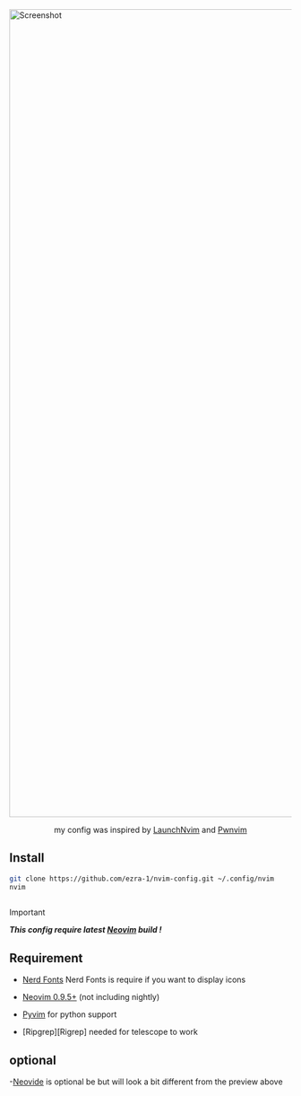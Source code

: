 <img width="1440" alt="Screenshot" src="https://drive.google.com/uc?id=13s7MQMr3njnd0gy357KyPQBKA8uKXjLF">

<p align="center">
    my config was inspired by <a href="https://github.com/lunarVim/launch.nvim">LaunchNvim</a> and <a href="https://github.com/pwnwriter/pwnvim">Pwnvim</a>
</p>

## Install
```sh
git clone https://github.com/ezra-1/nvim-config.git ~/.config/nvim
nvim
 
```
> [!IMPORTANT] 
> ***This config require latest [Neovim][Neovim] build !***

## Requirement

- [Nerd Fonts][NerdFonts] Nerd Fonts is require if you want to display icons

- [Neovim 0.9.5+][Neovim] (not including nightly)

- [Pyvim][Pyvim] for python support

- [Ripgrep][Rigrep] needed for telescope to work


## optional
-[Neovide][Neovide] is optional be but will look a bit different from the preview above

[Neovim]: https://github.com/neovim/neovim
[NerdFonts]: https://www.nerdfonts.com/font-downloads
[Neovide]: https://neovide.dev
[Neoim]: https://github.com/neovim
[Pyvim]: https://github.com/prompt-toolkit/pyvim
[Ripgrep]: https://github.com/BurntSushi/ripgrep

